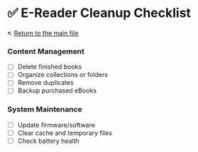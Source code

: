 # ✅ E-Reader Cleanup Checklist

↖️ [Return to the main file](../README.md)

### Content Management
- [ ] Delete finished books
- [ ] Organize collections or folders
- [ ] Remove duplicates
- [ ] Backup purchased eBooks

### System Maintenance
- [ ] Update firmware/software
- [ ] Clear cache and temporary files
- [ ] Check battery health
